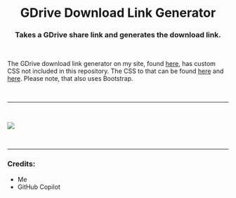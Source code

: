 <h1 align="center">GDrive Download Link Generator</h1>
<h3 align="center">Takes a GDrive share link and generates the download link.</h3>

<br>

<p align="left">The GDrive download link generator on my site, found <a href="https://utilities.ming.jp.net/web-tools/gdrive-dl-link-generator/">here</a>, has custom CSS not included in this repository. The CSS to that can be found <a href="https://github.com/MingTheNoob/MingsCDN/blob/main/gddllg/main.css">here</a> and <a href="https://github.com/MingTheNoob/MingsCDN/blob/main/root/css/main.css">here</a>. Please note, that also uses Bootstrap.</p>

&nbsp;
___
&nbsp;

<img align="center" src="https://cdn.ming.jp.net/gddllg/imgs/cover.png">

&nbsp;
___
<h3 align="left">Credits:</h3>
<ul>
  <li>Me</li>
  <li>GitHub Copilot</li>
</ul>
